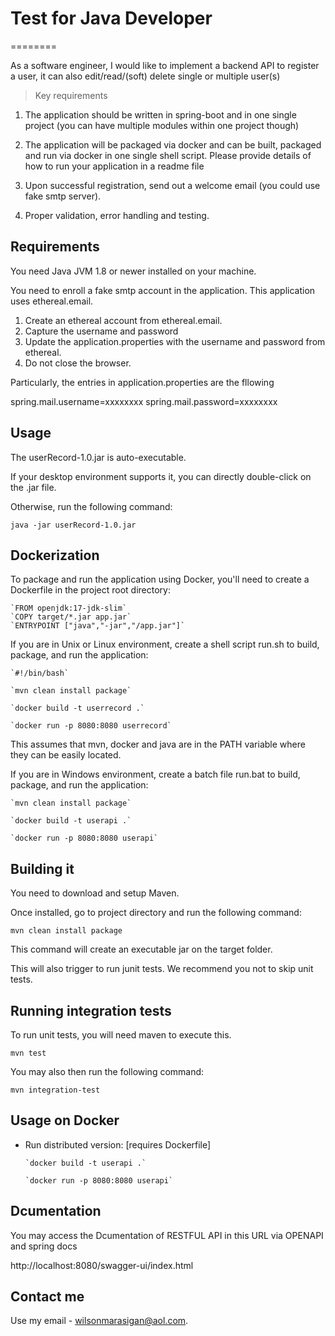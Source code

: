 # Test for Java Developer

========

As a software engineer, I would like to implement a backend API to register a user, it can also
edit/read/(soft) delete single or multiple user(s)

> Key requirements
1. The application should be written in spring-boot and in one single project (you can have
   multiple modules within one project though)

2. The application will be packaged via docker and can be built, packaged and run via
   docker in one single shell script. Please provide details of how to run your application in
   a readme file

3. Upon successful registration, send out a welcome email (you could use fake smtp
   server).

4. Proper validation, error handling and testing.


Requirements
------------

You need Java JVM 1.8 or newer installed on your machine.

You need to enroll a fake smtp account in the application. This application uses 
ethereal.email.

1. Create an ethereal account from ethereal.email.
2. Capture the username and password
3. Update the application.properties with the username and password from ethereal.
4. Do not close the browser.


Particularly, the entries in application.properties are the fllowing


spring.mail.username=xxxxxxxx
spring.mail.password=xxxxxxxx

Usage
-----

The userRecord-1.0.jar is auto-executable.

If your desktop environment supports it, you can directly double-click
on the .jar file.

Otherwise, run the following command:

    java -jar userRecord-1.0.jar

Dockerization
------------

To package and run the application using Docker, you'll need to create a Dockerfile in the project root directory:

    `FROM openjdk:17-jdk-slim`
    `COPY target/*.jar app.jar`
    `ENTRYPOINT ["java","-jar","/app.jar"]`

If you are in Unix or Linux environment, create a shell script run.sh to build, package, and run the application:

    `#!/bin/bash`
    
    `mvn clean install package`
    
    `docker build -t userrecord .`
    
    `docker run -p 8080:8080 userrecord`

This assumes that mvn, docker and java are in the PATH variable where they can be easily located.

If you are in Windows environment, create a batch file run.bat to build, package, and run the application:

    `mvn clean install package`
    
    `docker build -t userapi .`
    
    `docker run -p 8080:8080 userapi`


Building it
-----------

You need to download and setup Maven.

Once installed, go to project directory and run the following command:

    mvn clean install package

This command will create an executable jar on the target folder.

This will also trigger to run junit tests. We recommend you not to skip unit tests.


Running integration tests
-------------------------

To run unit tests, you will need maven to execute this.

    mvn test

You may also then run the following command:

    mvn integration-test


Usage on Docker
---------------

* Run distributed version: [requires Dockerfile]

      `docker build -t userapi .`

      `docker run -p 8080:8080 userapi`

Dcumentation
----------

You may access the Dcumentation of RESTFUL API in this URL via OPENAPI and spring docs

http://localhost:8080/swagger-ui/index.html

Contact me
----------

Use my email - wilsonmarasigan@aol.com.
